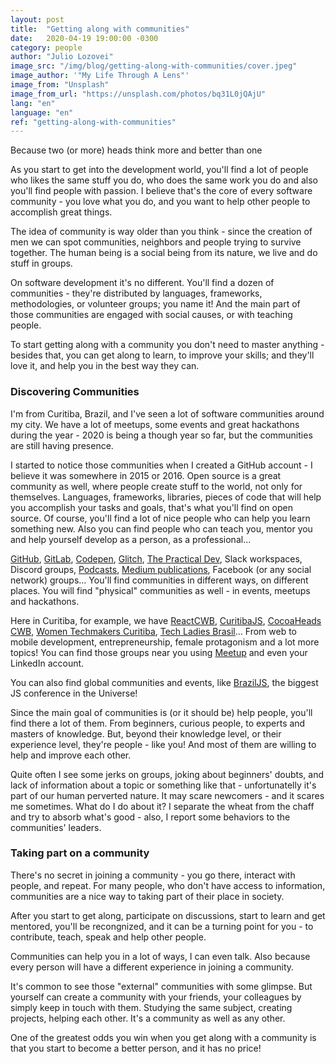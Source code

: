 ```yaml
---
layout: post
title:  "Getting along with communities"
date:   2020-04-19 19:00:00 -0300
category: people
author: "Julio Lozovei"
image_src: "/img/blog/getting-along-with-communities/cover.jpeg"
image_author: '"My Life Through A Lens"'
image_from: "Unsplash"
image_from_url: "https://unsplash.com/photos/bq31L0jQAjU"
lang: "en"
language: "en"
ref: "getting-along-with-communities"
---
```

Because two (or more) heads think more and better than one
<!--more-->
As you start to get into the development world, you'll find a lot of people who likes the same stuff you do, who does the same work you do and also you'll find people with passion. I believe that's the core of every software community - you love what you do, and you want to help other people to accomplish great things.

The idea of community is way older than you think - since the creation of men we can spot communities, neighbors and people trying to survive together. The human being is a social being from its nature, we live and do stuff in groups.

On software development it's no different. You'll find a dozen of communities - they're distributed by languages, frameworks, methodologies, or volunteer groups; you name it! And the main part of those communities are engaged with social causes, or with teaching people.

To start getting along with a community you don't need to master anything - besides that, you can get along to learn, to improve your skills; and they'll love it, and help you in the best way they can.

### Discovering Communities
I'm from Curitiba, Brazil, and I've seen a lot of software communities around my city. We have a lot of meetups, some events and great hackathons during the year - 2020 is being a though year so far, but the communities are still having presence.

I started to notice those communities when I created a GitHub account - I believe it was somewhere in 2015 or 2016. Open source is a great community as well, where people create stuff to the world, not only for themselves. Languages, frameworks, libraries, pieces of code that will help you accomplish your tasks and goals, that's what you'll find on open source. Of course, you'll find a lot of nice people who can help you learn something new. Also you can find people who can teach you, mentor you and help yourself develop as a person, as a professional...

[GitHub](https://github.com/explore), [GitLab](https://gitlab.com/explore), [Codepen](https://blog.codepen.io/), [Glitch](https://support.glitch.com/), [The Practical Dev](https://dev.to/), Slack workspaces, Discord groups, [Podcasts](https://www.reddit.com/r/learnprogramming/comments/8ievpz/good_programming_podcasts_on_spotify/), [Medium publications](https://medium.com/tag/software-development), Facebook (or any social network) groups... You'll find communities in different ways, on different places. You will find "physical" communities as well - in events, meetups and hackathons. 

Here in Curitiba, for example, we have [ReactCWB](https://www.meetup.com/pt-BR/ReactJS-CWB/), [CuritibaJS](https://www.meetup.com/pt-BR/curitibajs/), [CocoaHeads CWB](https://www.meetup.com/pt-BR/CocoaHeads-CWB/), [Women Techmakers Curitiba](https://www.meetup.com/pt-BR/Women-Techmakers-Curitiba/), [Tech Ladies Brasil](https://pt.linkedin.com/company/tech-ladies-brasil)... From web to mobile development, entrepreneurship, female protagonism and a lot more topics! You can find those groups near you using [Meetup](https://meetup.com) and even your LinkedIn account.

You can also find global communities and events, like [BrazilJS](https://braziljs.org/por-que-devo-ir-braziljs/), the biggest JS conference in the Universe!

Since the main goal of communities is (or it should be) help people, you'll find there a lot of them. From beginners, curious people, to experts and masters of knowledge. But, beyond their knowledge level, or their experience level, they're people - like you! And most of them are willing to help and improve each other.

Quite often I see some jerks on groups, joking about beginners' doubts, and lack of information about a topic or something like that - unfortunatelly it's part of our human perverted nature. It may scare newcomers - and it scares me sometimes. What do I do about it? I separate the wheat from the chaff and try to absorb what's good - also, I report some behaviors to the communities' leaders.


### Taking part on a community
There's no secret in joining a community - you go there, interact with people, and repeat. For many people, who don't have access to information, communities are a nice way to taking part of their place in society.

After you start to get along, participate on discussions, start to learn and get mentored, you'll be recongnized, and it can be a turning point for you - to contribute, teach, speak and help other people.

Communities can help you in a lot of ways, I can even talk. Also because every person will have a different experience in joining a community.

It's common to see those "external" communities with some glimpse. But yourself can create a community with your friends, your colleagues by simply keep in touch with them. Studying the same subject, creating projects, helping each other. It's a community as well as any other.

One of the greatest odds you win when you get along with a community is that you start to become a better person, and it has no price!
